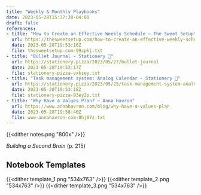 ```yaml
---
title: "Weekly & Monthly Playbooks"
date: 2023-05-28T15:37:28-04:00
draft: false
references:
- title: "How to Create an Effective Weekly Schedule – The Sweet Setup"
  url: https://thesweetsetup.com/how-to-create-an-effective-weekly-schedule/
  date: 2023-05-28T19:53:16Z
  file: thesweetsetup-com-99zpkj.txt
- title: "Bullet Journal - Stationery 🍕"
  url: https://stationery.pizza/2023/05/27/bullet-journal
  date: 2023-05-28T19:53:17Z
  file: stationery-pizza-vxksey.txt
- title: "Task management system: Analog Calendar - Stationery 🍕"
  url: https://stationery.pizza/2023/05/25/task-management-system-analog-calendar
  date: 2023-05-28T19:53:18Z
  file: stationery-pizza-93ey2p.txt
- title: "Why Have a Values Plan? – Anna Havron"
  url: https://www.annahavron.com/blog/why-have-a-values-plan
  date: 2023-05-28T19:58:40Z
  file: www-annahavron-com-8hj07z.txt
---
```


{{<dither notes.png "800x" />}}

_Building a Second Brain_ (p. 215)

## Notebook Templates

{{<dither template_1.png "534x763" />}}
{{<dither template_2.png "534x763" />}}
{{<dither template_3.png "534x763" />}}
